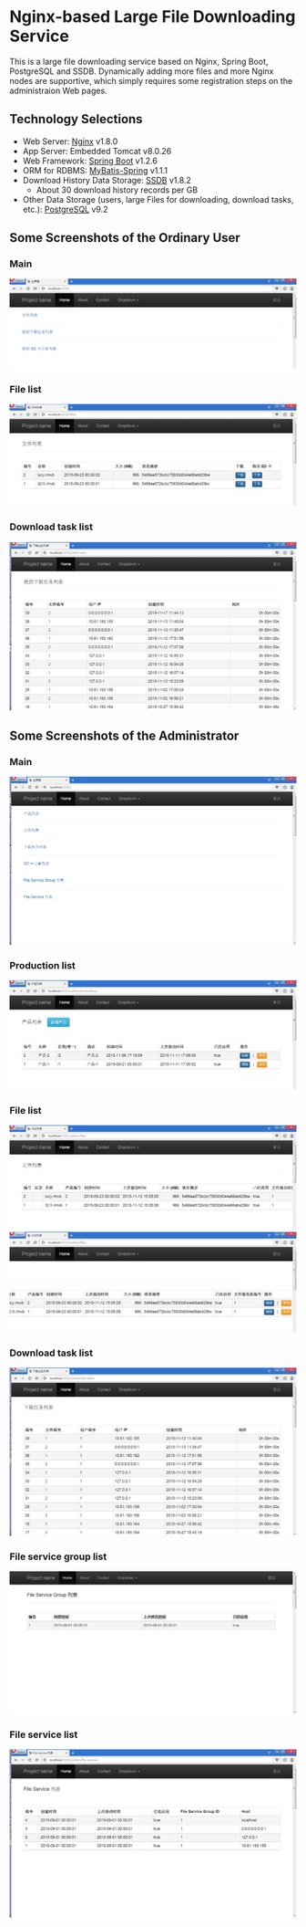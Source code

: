 # Nginx-based Large File Downloading Service
This is a large file downloading service based on Nginx, Spring Boot, PostgreSQL and SSDB. Dynamically adding more files and more Nginx nodes are supportive, which simply requires some registration steps on the administraion Web pages.

## Technology Selections
- Web Server: [Nginx](http://nginx.org/) v1.8.0
- App Server: Embedded Tomcat v8.0.26
- Web Framework: [Spring Boot](https://github.com/spring-projects/spring-boot/)  v1.2.6
- ORM for RDBMS: [MyBatis-Spring](http://mybatis.github.io/spring/) v1.1.1
- Download History Data Storage: [SSDB](https://www.github.com/ideawu/ssdb/)  v1.8.2
	- About 30 download history records per GB
- Other Data Storage (users, large Files for downloading, download tasks, etc.): [PostgreSQL](http://www.postgresql.org/)  v9.2

## Some Screenshots of the Ordinary User
### Main
![](doc/readme/images/ordinary/main.png)
### File list
![](doc/readme/images/ordinary/file_list.png)
### Download task list
![](doc/readme/images/ordinary/download_task_list.png)

## Some Screenshots of the Administrator
### Main
![](doc/readme/images/admin/main.png)
### Production list
![](doc/readme/images/admin/production_list.png)
### File list
![](doc/readme/images/admin/file_list_1.png)
![](doc/readme/images/admin/file_list_2.png)
### Download task list
![](doc/readme/images/admin/download_task_list.png)
### File service group list
![](doc/readme/images/admin/file_service_group_list.png)
### File service list
![](doc/readme/images/admin/file_service_list.png)



